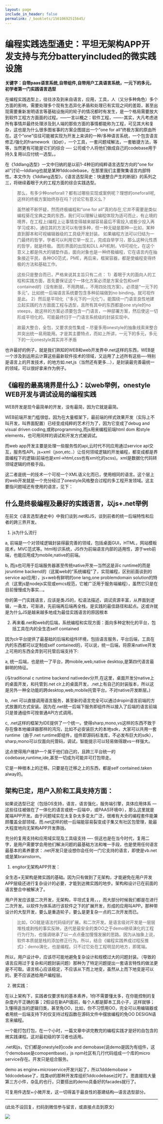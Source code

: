 ```yaml
---
layout: page
include_in_header: false
permalink: /_booklets/15610692515645/
---
```

编程实践选型通史：平坦无架构APP开发支持与充分batteryincluded的微实践设施
=====

__关键字：自带paas语言系统,自带组件,自带用户工具语言系统，一元下的多元，初学者第一门实践语言选型__

在编程实践选型上，往往涉及到来自语言，应用，工具，人（又分多种角色）多个方面的影响，需要处理多个现有生态异化矛盾和处理已有实现之间的差距，甚至出现需要重新发明语言等基础设施间的轮子的情况都时有发生，是一个格局需要放大到软件工程方方面面的过程。—–一言以概之：软件工程，——-其实，大凡考虑进所有事情并最终处理涉及到人端的那些方面的事情都能称为工程，可见其大和复杂，这也是为什么很多图省事的方案企图提出一个“one for all”终极方案的原由所在。这个“one”往往可能被实现为开发上来讲的一种/多种语言系统，一个包含语言修正/强化的framework（如qt），一个工具，一套问题域解法，一套敏捷方法，等等，当然更有可能是它们的综合 —- 公司或个人将他们做成自己的codebase用于持久复用以应付统一选型。。

在《1ddlang选型》一文中归纳的是以前1-4种旧的纯粹语言选型方向的“one for all”讨论—lddlang也就是某种1ddcodebase，在那里我们主要聚集语言内部特性。本文作为《1ddlang选型》，《语言选型简史：快速整合产生的断层》的系列之三，将继续着眼于大的工程方面的综合实践选型。

>那么，有多少种oneforall？都有过哪些实现或案例呢？理想的oneforall呢,这样的终极方案始终存在吗？讨论它有意义么？
 
>虽然被不断怀疑，然而终极编程和“one for all”真的存在,它并不需要是类似编程葵花宝典之类的东西，我们可以理解让编程体现为适可而止，有止境的境界，在工程上(编程上让事情变得越来越容易最后不需投入或极少投入再学习成本)，通往其的方法可以有很多种，但一种无疑是那种—比如，某种直到脚本和可视编辑器级的工具级开发封装。
>如果编程方法可以归结为一门最终的哲学，学者可以利用它举一反三，完成自举学习，那么这种元性质的哲学，就是终极。
>图形界面的出现和DLL API机制，VB可视化，在这个意义上都是伟大的铺垫作品，面向对象也是一种终极编程，它在语言内在抽象接近平民，各种OO范式，PME，再后来，框架容器，都是使编程变得终极的方法和基础工作。
 
>这些只是整合而已，严格来说其主旨只有二点：
>1）着眼于大的面向人的工程和实践方面，首先要保证这个一体化方案必须是方案全包和self contained的（没有断层，不用跨越，，不用四处找方案）。必须是“一元下的多元”。比如统一后端语言系统要包含多种前端做到no binding。就可视作是此。
>2）然后是平坦化（“多元下的一元化”）。能围绕一门语言良性地建立起实践的方方面面工程与选型，且所有其中的东西都是one style的no steeps，故这样的方案必须要包含一门语言，一种部署方案，然后使这一切形成平坦化的。可能最终归于一门语言系统级的封装实现中。
 
>故最大整合，全包，又要求良性集成 – 尽量多用onestyle的抽象线索来整合并突出统一易用能用。才是其主要特点，而如上所讲，一元下的多元，多元下的一元onestyle其实并不矛盾

也许最好的例子，就是我们熟知的WEB和web开发界中.net这样的东西，WEB是一个涉及到运用云计算这些最新软件技术的领域，又运用了上述所有这些—-特别是语言上的开发技术，的地方如.net,js（当然还有更多…），是封装最完善最统一的领域，可以很好拿来作为例子。

《编程的最高境界是什么》：以web举例，onestyle WEB开发与调试设局的编程实践
-----

WEB开发是现今最简单的开发，没有最简，因为它就是最简。

WEB前端开发门槛很低，因为在大量框架下，最前端的样式效果开发（实际上不叫开发，叫界面配置）已经变成纯粹的艺术行为了，因为它变成了debug and visual driven coding,或称programming,而js用来编程前端html dom 和style elements，也可用同样的调试和开发方式被调试。

而web app开发主要是处理一些服务性的api,云时代不同应用通过service api交互，服务性API，js+xml（json,etc..）让任何领域逻辑的开发编程，都变成都是界面编程下的逻辑(前端也是xml->html,css也有xml化的scss)。xml是数据化代码转领域逻辑的终极手段。

这二者是统一的技术一个可视一个XML语义化而已，使用相同的语言。这个层上的web开发就是一个充分经过了onestyle风格整合过程的多工程开发领域。这主要指问题域还有使用的语言，见下：

什么是终极编程及最好的实践语言，以js+.net举例
-----

在前文《语言选型通史中》中我们谈到.net和JS，谈到前者的统一后端特性和后者的跨三界开发。

1) js为什么流行

a, 前端是一个对领域逻辑封装得最完善的领域，包括桌面GUI，HTML，网站模板技术，MVC范式等。html标识系统，JS作为前端语言内部的适用性，源于web前端，也能应用成为mobile,native的前端。

b, 而js也可用于后端服务器甚至传统native开发—当然这是非c runtime的而是jsruntime backend的（这属web的“系统编程”了，实现编程，区别前面谈到的service api应用），js+web有鲜明的one lang,one problemdomain solution的特点（这里js是nodejs实现或emcs规范，它被广泛用于服务端编程），虽然它只是在目前慢慢成为事实…。

你的第一门实践语言，应该是类JS的，松语法描述，调试资源丰富，从界面到逻辑，一条龙，可渐进，先前端再后端再全栈，是实践的最佳路径和起点。这或许就是为什么JS是越来越多地成为最佳实践语言的原因根本

2) 再来看.net和web的后端，系统编程和实现方面：面向多种定制化的平台，包括工具在内的全生态self contained

因为clr平台提供了最基础的后端和组件环境，包括语言服务，平台后端，工具在内的东西都可以定制成self contained的，可以说，统一后端，将原来native开发上可用的东西全弄到可托管后端支持下:

a, 统一后端，也是统一了平台，跨mobile,web,native desktop,是第四代语言最鲜明的特征。

(与traditional c runtime backend nativedev分开,在这里，桌面开发分native上的桌面开发，和托管到.net clr上的桌面开发，.net上有自己的封装版本，所以这是另外一种全功能的跨desktop,web,mobile托管平台。不对native开发断层。)

b, .net 可以直接调用语言服务，甚至新的语言完全可以通过dropin语言前端的方式放置的方式安装。因为在.net统一后端下服务即组件所以接入了后端的语言前端只是普通组件可按普通API方式调用。

c, .net这样的框架为IDE提供了一个统一。使得sharp,mono,vs这样的东西不致于存在像本地编译器那样的鸿沟，比如不必安装巨大的本地sdk，大家可以共用一套runtime（由于.net runtime即组件，组件即源码标准库，不必发布巨大的sdk），sharp,mono可以仅面向托管码，调试，智能提示可以轻易做得跟vs一样强大。

这点使得用户维护一个属于他们自己的，且跨三平台统一的codebase,runtime,ide,甚至一切成为可能并可打包带走。

它是一种根本上的迁移。只要是在迁移之上的东西，都是self contained.taken alway的。

架构已定，用户入阶和工具支持方面：
-----

如果说选型已定（包括OS支持，语言，语言强化，服务端引擎，具体应用体系 — 这些往往被做在了一体化的语言或统一后端中，或PAAS环境中），那么这里就是尾端APP开发。由于问题域实在太复杂太多变太广泛，很难有大全的编程套件能兼顾覆盖全部领域，而.net这样的统一后端能容易裂变成子集又有社区包管理，能最大程度地向无架构APP开发靠拢。

充分的复用支持和应用域实现及工具级支持 —- 但这也是在当今时代，复用二字，是用户需要学会用他们解决问题的最基础方法和唯一手段，也是使用任何语言最基本的素养要求：.net开发只是设想你会任何一门它支持的语言，即使是vb.net或是某brainstorm。

1) engitor无架构APP开发：

全生态+无架构是微实践的基础。因为只有做到了无架构，才能避免在用户开发APP层级还进行复杂设计的必要，才能到达微实践的地步。架构和设计已在前面的语言整合中被解决了。

用户开发应该是二次开发，无架构，平坦式复用，，，而大部分时候我们都是在进行二次开发。以软件为体系进行该软件之下的扩展开发，形成的应用叫APP。那种带设计的大型开发，要么是重造轮子，要么是更复杂一点的二次开发而已。

>比如，OO就是语法代码级的扩展。和二次开发。是语言级对开发是一层层堆栈或剥栈的事实反映，迭代是最安全的类OO之于demo继续演化的工程行为行为，也强调继承了以一点点叠加慢慢发展的思路。因为从抽象上说，软件本质就是栈的添加修正行为。所以，结合《编程实践养成过程反推式》：demo演化，也是编程。只不过它处在工程明显的地方，即尾端。

所以，用户设计中，应该尽可能地避免复杂设计和规模过大的问题封装。（导致的语言应用过于复杂和问题封装问题）那种为了特定问题提出一套语言特性的做法更是不可取。语言核心应该稳定，不应该从下而上地变，虽然从上而下地变是可以的。更不应该透给用户编程层。

2) 微实践：

在以上架构下，实践者仅要求有的基本素养，1你不需要懂太多，在你能控制的复杂度内干正确的事；2假设在新API面前，每个人都是脚本工具小子，这样就够；3,懂得适当的逻辑归类，甚至免OO，比如，你不习惯用OO，完全可以用编辑器或者用统一后端支持下的仅支持过程函数在源码文件中摆放编程的免OO DESIGN语言来编程。

一个能打包打包，在一个小时，一篇文章中讲完教完的编程实践才是好的自包含的微实践课程。这对最初级的学习者也适用。

.net和js，它们都是onestyle的code and demobase(说demo是因为有组件，这个demobase是comopentbase)，js npm社区有几行代码组成一个库的micro service存在。开发只是组合服务。

demo as engine+microservice开发兴起了，所以1dddemobase > 1ddcodebase了，找类qt的那种开发库组织1ddcodebase过时了。恩直接找大量第三方小件，杂乱的也行，只要搭出的demo具备好的facades就行了。

可复用件选型+小微开发，这一切得盖于最良性的基建结构—语言选型部分。 



-----


(此处不设回复，扫码到微信参与留言，或直接点击到原文)

![](/p/15610692515645/qrcode.png)

<!-- Markdeep: -->
<meta charset="utf-8">
<link rel="stylesheet" href="../../res/aloha.css?">

<script src="../../res/markdeep.min.js" charset="utf-8"></script>



